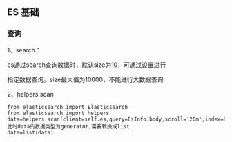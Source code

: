 ## ES 基础

### 查询

1、search：

es通过search查询数据时，默认size为10，可通过设置进行

指定数据查询。size最大值为10000，不能进行大数据查询

2、helpers.scan

```
from elasticsearch import Elasticsearch
from elasticsearch import helpers
data=helpers.scan(client=self.es,query=EsInfo.body,scroll='20m',index=EsInfo.index)
此时data的数据类型为generator,需要转换成list
data=list(data)
```

